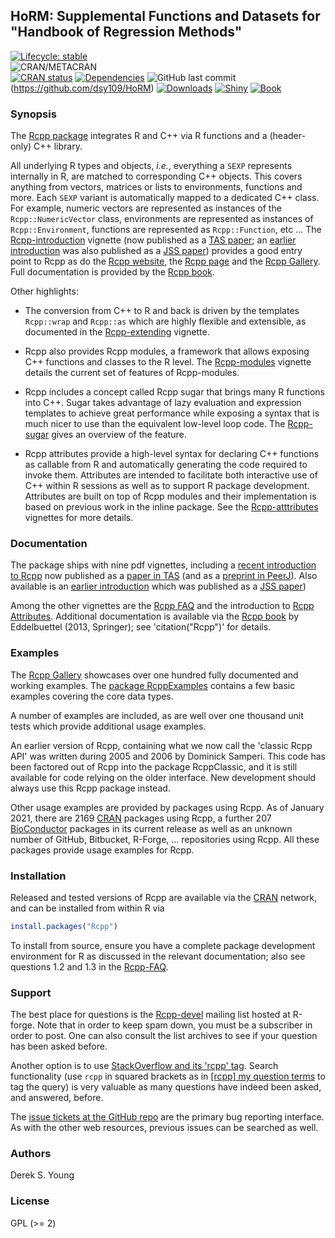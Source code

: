 ## HoRM: Supplemental Functions and Datasets for "Handbook of Regression Methods"	

[![Lifecycle: stable](https://img.shields.io/badge/lifecycle-stable-brightgreen.svg)](https://lifecycle.r-lib.org/articles/stages.html#stable)	
![CRAN/METACRAN](https://img.shields.io/cran/l/HoRM)	
[![CRAN status](https://www.r-pkg.org/badges/version/HoRM)](https://CRAN.R-project.org/package=HoRM)
[![Dependencies](https://tinyverse.netlify.com/badge/HoRM)](https://cran.r-project.org/package=HoRM)
![GitHub last commit](https://img.shields.io/github/last-commit/dsy109/HoRM)(https://github.com/dsy109/HoRM)
[![Downloads](https://cranlogs.r-pkg.org/badges/HoRM?color=brightgreen)](https://www.r-pkg.org/pkg/HoRM)
[![Shiny](https://img.shields.io/badge/Shiny-HoRM-brightgreen)](https://horm.as.uky.edu/)
[![Book](https://img.shields.io/badge/HoRM__Book-ISBN%209781498775298-brightgreen)](https://www.routledge.com/Handbook-of-Regression-Methods/Young/p/book/9781498775298)

### Synopsis

The [Rcpp package](https://cran.r-project.org/package=Rcpp) integrates R and C++ via R functions and a (header-only) C++ library.

All underlying R types and objects, _i.e._, everything a `SEXP` represents internally
in R, are matched to corresponding C++ objects. This covers anything from vectors,
matrices or lists to environments, functions and more. Each `SEXP` variant is
automatically mapped to a dedicated C++ class. For example, numeric vectors are
represented as instances of the `Rcpp::NumericVector` class, environments are
represented as instances of `Rcpp::Environment`, functions are represented as
`Rcpp::Function`, etc ...  The
[Rcpp-introduction](https://cran.r-project.org/package=Rcpp/vignettes/Rcpp-introduction.pdf)
vignette (now published as a
[TAS paper](https://amstat.tandfonline.com/doi/abs/10.1080/00031305.2017.1375990); an
[earlier introduction](https://cran.r-project.org/package=Rcpp/vignettes/Rcpp-jss-2011.pdf)
was also published as a [JSS paper](https://www.jstatsoft.org/v40/i08/))
provides a good entry point to Rcpp as do the [Rcpp
website](http://www.rcpp.org), the [Rcpp
page](https://dirk.eddelbuettel.com/code/rcpp.html) and the [Rcpp
Gallery](https://gallery.rcpp.org). Full documentation is provided by the
[Rcpp book](http://www.rcpp.org/book/).

Other highlights:

- The conversion from C++ to R and back is driven by the templates `Rcpp::wrap`
and `Rcpp::as` which are highly flexible and extensible, as documented
in the [Rcpp-extending](https://cran.r-project.org/package=Rcpp/vignettes/Rcpp-extending.pdf) vignette.

- Rcpp also provides Rcpp modules, a framework that allows exposing
C++ functions and classes to the R level. The [Rcpp-modules](https://cran.r-project.org/package=Rcpp/vignettes/Rcpp-modules.pdf) vignette
details the current set of features of Rcpp-modules.

- Rcpp includes a concept called Rcpp sugar that brings many R functions
into C++. Sugar takes advantage of lazy evaluation and expression templates
to achieve great performance while exposing a syntax that is much nicer
to use than the equivalent low-level loop code. The [Rcpp-sugar](https://cran.r-project.org/package=Rcpp/vignettes/Rcpp-sugar.pdf)
gives an overview of the feature.

- Rcpp attributes provide a high-level syntax for declaring C++
functions as callable from R and automatically generating the code
required to invoke them.  Attributes are intended to facilitate both
interactive use of C++ within R sessions as well as to support R
package development. Attributes are built on top of Rcpp modules and
their implementation is based on previous work in the inline package.
See the [Rcpp-atttributes](https://cran.r-project.org/package=Rcpp/vignettes/Rcpp-attributes.pdf) vignettes for more details.

### Documentation

The package ships with nine pdf vignettes, including a [recent introduction to
Rcpp](https://cran.r-project.org/package=Rcpp/vignettes/Rcpp-introduction.pdf) now
published as a [paper in
TAS](https://amstat.tandfonline.com/doi/abs/10.1080/00031305.2017.1375990) (and as a
[preprint in PeerJ](https://peerj.com/preprints/3188/)). Also available is an
[earlier
introduction](https://cran.r-project.org/package=Rcpp/vignettes/Rcpp-jss-2011.pdf)
which was published as a [JSS paper](https://www.jstatsoft.org/v40/i08/))

Among the other vignettes are the [Rcpp
FAQ](https://cran.r-project.org/package=Rcpp/vignettes/Rcpp-FAQ.pdf) and the
introduction to [Rcpp
Attributes](https://cran.r-project.org/package=Rcpp/vignettes/Rcpp-attributes.pdf).
Additional documentation is available via the [Rcpp book](http://www.rcpp.org/book/)
by Eddelbuettel (2013, Springer); see 'citation("Rcpp")' for details.

### Examples

The [Rcpp Gallery](https://gallery.rcpp.org) showcases over one hundred fully
documented and working examples. The
[package RcppExamples](https://cran.r-project.org/package=RcppExamples) contains a few basic
examples covering the core data types.

A number of examples are included, as are well over one thousand unit tests which provide
additional usage examples.

An earlier version of Rcpp, containing what we now call the 'classic Rcpp
API' was written during 2005 and 2006 by Dominick Samperi.  This code has
been factored out of Rcpp into the package RcppClassic, and it is still
available for code relying on the older interface. New development should
always use this Rcpp package instead.

Other usage examples are provided by packages using Rcpp. As of January 2021,
there are 2169 [CRAN](https://cran.r-project.org) packages using Rcpp, a further
207 [BioConductor](https://www.bioconductor.org) packages in its current release
as well as an unknown number of GitHub, Bitbucket, R-Forge, ... repositories
using Rcpp.  All these packages provide usage examples for Rcpp.

### Installation

Released and tested versions of Rcpp are available via the
[CRAN](https://cran.r-project.org) network, and can be installed from within R via

```R
install.packages("Rcpp")
```

To install from source, ensure you have a complete package development
environment for R as discussed in the relevant documentation; also see
questions 1.2 and 1.3 in the
[Rcpp-FAQ](https://cran.r-project.org/package=Rcpp/vignettes/Rcpp-FAQ.pdf).

### Support

The best place for questions is the
[Rcpp-devel](https://lists.r-forge.r-project.org/cgi-bin/mailman/listinfo/rcpp-devel)
mailing list hosted at R-forge.  Note that in order to keep spam down, you must
be a subscriber in order to post.  One can also consult the list archives to see
if your question has been asked before.

Another option is to use
[StackOverflow and its 'rcpp' tag](https://stackoverflow.com/questions/tagged/rcpp).
Search functionality (use `rcpp` in squared brackets as in
[[rcpp] my question terms](https://stackoverflow.com/search?q=[rcpp]%20my%20question%20terms)
to tag the query) is very valuable as many questions have indeed been asked, and
answered, before.

The [issue tickets at the GitHub repo](https://github.com/RcppCore/Rcpp/issues)
are the primary bug reporting interface.  As with the other web resources,
previous issues can be searched as well.


### Authors

Derek S.  Young

### License

GPL (>= 2)
